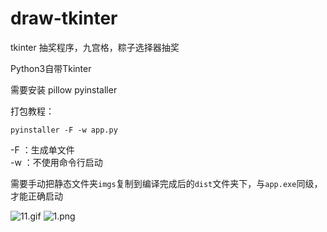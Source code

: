# draw-tkinter
tkinter 抽奖程序，九宫格，粽子选择器抽奖

Python3自带Tkinter

需要安装
pillow
pyinstaller


打包教程：
```
pyinstaller -F -w app.py
```
-F ：生成单文件  
-w ：不使用命令行启动  

需要手动把静态文件夹`imgs`复制到编译完成后的`dist`文件夹下，与`app.exe`同级，才能正确启动

![11.gif](https://qn.tuwei.space/github%2F11.gif)
![1.png](https://qn.tuwei.space/github%2F1.png)

